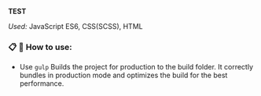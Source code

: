 **TEST**

*Used:* JavaScript ES6, CSS(SCSS), HTML

### :clipboard: ‍‍:small_red_triangle_down: How to use:
- Use `gulp` Builds the project for production to the build folder.
It correctly bundles in production mode and optimizes the build for the best performance.


